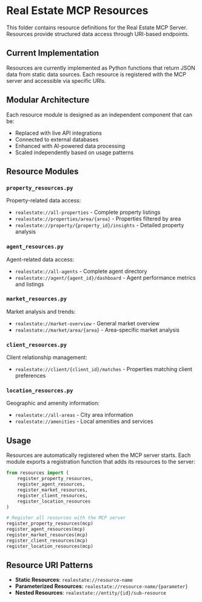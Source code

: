 # Real Estate MCP Resources

This folder contains resource definitions for the Real Estate MCP Server. Resources provide structured data access through URI-based endpoints.

## Current Implementation

Resources are currently implemented as Python functions that return JSON data from static data sources. Each resource is registered with the MCP server and accessible via specific URIs.

## Modular Architecture

Each resource module is designed as an independent component that can be:
- Replaced with live API integrations
- Connected to external databases
- Enhanced with AI-powered data processing
- Scaled independently based on usage patterns

## Resource Modules

### `property_resources.py`
Property-related data access:
- `realestate://all-properties` - Complete property listings
- `realestate://properties/area/{area}` - Properties filtered by area
- `realestate://property/{property_id}/insights` - Detailed property analysis

### `agent_resources.py`
Agent-related data access:
- `realestate://all-agents` - Complete agent directory
- `realestate://agent/{agent_id}/dashboard` - Agent performance metrics and listings

### `market_resources.py`
Market analysis and trends:
- `realestate://market-overview` - General market overview
- `realestate://market/area/{area}` - Area-specific market analysis

### `client_resources.py`
Client relationship management:
- `realestate://client/{client_id}/matches` - Properties matching client preferences

### `location_resources.py`
Geographic and amenity information:
- `realestate://all-areas` - City area information
- `realestate://amenities` - Local amenities and services

## Usage

Resources are automatically registered when the MCP server starts. Each module exports a registration function that adds its resources to the server:

```python
from resources import (
    register_property_resources,
    register_agent_resources,
    register_market_resources,
    register_client_resources,
    register_location_resources
)

# Register all resources with the MCP server
register_property_resources(mcp)
register_agent_resources(mcp)
register_market_resources(mcp)
register_client_resources(mcp)
register_location_resources(mcp)
```

## Resource URI Patterns

- **Static Resources**: `realestate://resource-name`
- **Parameterized Resources**: `realestate://resource-name/{parameter}`
- **Nested Resources**: `realestate://entity/{id}/sub-resource` 
